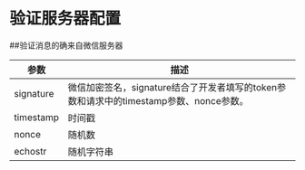 # 验证服务器配置

##验证消息的确来自微信服务器

| 参数 |	描述 |
| --- | --- |
| signature | 微信加密签名，signature结合了开发者填写的token参数和请求中的timestamp参数、nonce参数。|
| timestamp	| 时间戳|
| nonce	| 随机数|
| echostr	| 随机字符串|